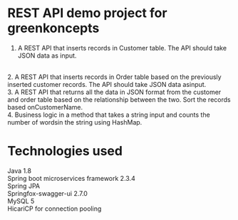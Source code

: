 # REST API demo project for greenkoncepts
1. A REST API that inserts records in Customer table. The API should take JSON data as input. 
</br>
2. A REST API that inserts records in Order table based on the previously inserted customer records. The API should take JSON data asinput. 
</br>
3. A REST API that returns all the data in JSON format from the customer and order table based on the relationship between the two. Sort the records based onCustomerName. 
</br>
4. Business logic in a method that takes a string input and counts the number of wordsin the string using HashMap.
</br>

# Technologies used
Java 1.8
</br>Spring boot microservices framework 2.3.4
</br>Spring JPA
</br>Springfox-swagger-ui 2.7.0
</br>MySQL 5
</br>HicariCP for connection pooling


